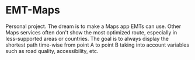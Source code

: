 # EMT-Maps
Personal project. The dream is to make a Maps app EMTs can use. Other Maps services often don't show the most optimized route, especially in less-supported areas or countries. The goal is to always display the shortest path time-wise from point A to point B taking into account variables such as road quality, accessibility, etc.
